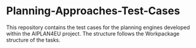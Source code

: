 # Planning-Approaches-Test-Cases
This repository contains the test cases for the planning engines developed within the AIPLAN4EU project.
The structure follows the Workpackage structure of the tasks.

